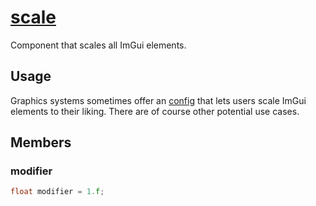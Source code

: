 # [scale](scale.hpp)

Component that scales all ImGui elements.

## Usage

Graphics systems sometimes offer an [config](../../config/data/values.md) that lets users scale ImGui elements to their liking. There are of course other potential use cases.

## Members

### modifier

```cpp
float modifier = 1.f;
```